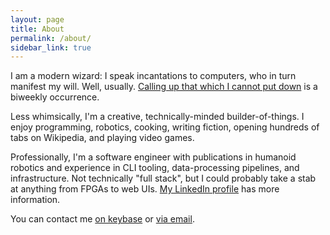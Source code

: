 ```yaml
---
layout: page
title: About
permalink: /about/
sidebar_link: true
---
```


I am a modern wizard: I speak incantations to computers, who in turn
manifest my will. Well, usually. [Calling up that which I cannot put
down](https://youtu.be/Rrm8usaH0sM?t=162) is a biweekly occurrence.

Less whimsically, I'm a creative, technically-minded
builder-of-things. I enjoy programming, robotics, cooking, writing
fiction, opening hundreds of tabs on Wikipedia, and playing video
games.

Professionally, I'm a software engineer with publications in humanoid
robotics and experience in CLI tooling, data-processing pipelines, and
infrastructure. Not technically "full stack", but I could probably
take a stab at anything from FPGAs to web UIs. [My LinkedIn
profile](https://www.linkedin.com/in/saul-reynolds-haertle-a9776743/)
has more information.

You can contact me [on keybase](https://keybase.io/saulrh) or [via
email](saul+blogabout@saulrh.com).
